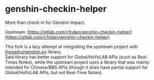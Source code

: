 # genshin-checkin-helper

More than check-in for Genshin Impact.

Upstream: [https://gitlab.com/y1ndan/genshin-checkin-helper](https://gitlab.com/y1ndan/genshin-checkin-helper)

This fork is a lazy attempt at integrating the upstream project with [thesadru/genshin.py](https://github.com/thesadru/genshin.py) library.  
Said library has better support for Global/HoYoLAB APIs (such as Real-Times Notes), while the upstream project uses a library that was mainly intended for Chinese/BBS APIs (though it does have partial support for Global/HoYoLAB APIs, but not Real-Time Notes).
